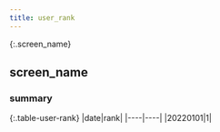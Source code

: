 ```yaml
---
title: user_rank
---
```


{:.screen_name}
## screen_name

### summary 

{:.table-user-rank}
|date|rank|
|----|----|
|20220101|1|



<script src="https://cdnjs.cloudflare.com/ajax/libs/jquery/3.6.1/jquery.min.js" integrity="sha512-aVKKRRi/Q/YV+4mjoKBsE4x3H+BkegoM/em46NNlCqNTmUYADjBbeNefNxYV7giUp0VxICtqdrbqU7iVaeZNXA==" crossorigin="anonymous" referrerpolicy="no-referrer"></script>

<script>
function isNumber(val){
    var regexp = new RegExp(/^[0-9]+(\.[0-9]+)?$/);
    return regexp.test(val);
}
$(function() {
    var user_id = $(location).attr('hash').replace('#', '');

    var app_host = 'https://taji-ex-mbot.herokuapp.com/user/';
    var force_remote = false;
    if (force_remote && (location.hostname === "localhost" || location.hostname === "127.0.0.1")) {
        app_host = 'http://127.0.0.1:8000/user/';
    }
    console.dir(app_host);
    if (isNumber(user_id)) {
        console.dir(user_id);

        $.get(app_host + user_id, function(data){
            $('.table-user-rank td').remove();
            $('#screen_name').text(data['user']['screen_name']);
            $(data['data']).each(function(i, v) {
                console.dir([i, v]);
                _d = v['lyric']['timecreated'].split(' ')[0];

                html = '<tr>';
                html += '<td>' + _d + '</td>';
                html += '<td>' + v['rank'] + '</td>';
                html += '</tr>';
                console.dir(html);
                $('.table-user-rank tr:last').after(html);
            });
        });
    }
});
</script>


